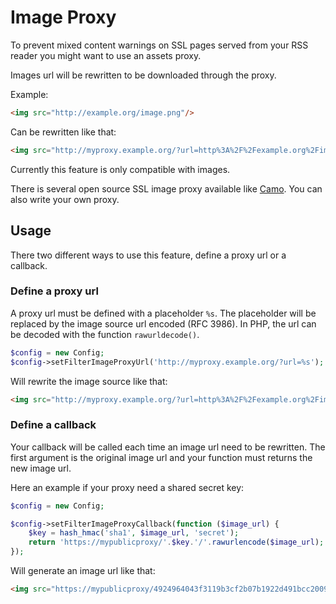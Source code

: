 Image Proxy
===========

To prevent mixed content warnings on SSL pages served from your RSS reader you might want to use an assets proxy.

Images url will be rewritten to be downloaded through the proxy.

Example:

```html
<img src="http://example.org/image.png"/>
```

Can be rewritten like that:

```html
<img src="http://myproxy.example.org/?url=http%3A%2F%2Fexample.org%2Fimage.png"/>
```

Currently this feature is only compatible with images.

There is several open source SSL image proxy available like [Camo](https://github.com/atmos/camo).
You can also write your own proxy.

Usage
-----

There two different ways to use this feature, define a proxy url or a callback.

### Define a proxy url

A proxy url must be defined with a placeholder `%s`.
The placeholder will be replaced by the image source url encoded (RFC 3986).
In PHP, the url can be decoded with the function `rawurldecode()`.

```php
$config = new Config;
$config->setFilterImageProxyUrl('http://myproxy.example.org/?url=%s');
```

Will rewrite the image source like that:

```html
<img src="http://myproxy.example.org/?url=http%3A%2F%2Fexample.org%2Fimage.png"/>
```

### Define a callback

Your callback will be called each time an image url need to be rewritten.
The first argument is the original image url and your function must returns the new image url.

Here an example if your proxy need a shared secret key:

```php
$config = new Config;

$config->setFilterImageProxyCallback(function ($image_url) {
    $key = hash_hmac('sha1', $image_url, 'secret');
    return 'https://mypublicproxy/'.$key.'/'.rawurlencode($image_url);
});
```

Will generate an image url like that:

```html
<img src="https://mypublicproxy/4924964043f3119b3cf2b07b1922d491bcc20092/http%3A%2F%2Ffoo%2Fimage.png"/>
```
